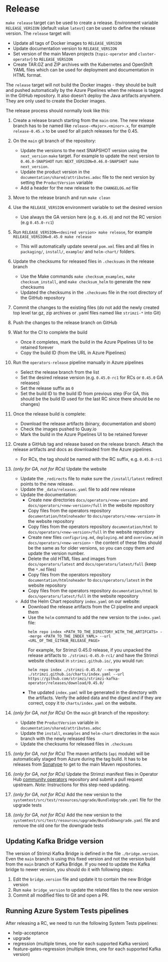 # Release

`make release` target can be used to create a release. Environment variable `RELEASE_VERSION` (default value `latest`) can be used to define the release version. The `release` target will: 
* Update all tags of Docker images to `RELEASE_VERSION` 
* Update documentation version to `RELEASE_VERSION` 
* Set version of the main Maven projects (`topic-operator` and `cluster-operator`) to `RELEASE_VERSION` 
* Create TAR.GZ and ZIP archives with the Kubernetes and OpenShift YAML files which can be used for deployment and documentation in HTML format.
 
The `release` target will not build the Docker images - they should be built and pushed automatically by the Azure Pipelines when the release is tagged in the GitHub repository. It also doesn't deploy the Java artifacts anywhere. They are only used to create the Docker images.

The release process should normally look like this:

1. Create a release branch starting from the `main` one. The new release branch has to be named like `release-<Major>.<minor>.x`, for example `release-0.45.x` to be used for all patch releases for the 0.45.
2. On the `main` git branch of the repository:
   * Update the versions to the next SNAPSHOT version using the `next_version` `make` target. For example to update the next version to `0.46.0-SNAPSHOT` run: `NEXT_VERSION=0.46.0-SNAPSHOT make next_version`.
   * Update the product version in the `documentation/shared/attributes.adoc` file to the next version by setting the `ProductVersion` variable
   * Add a header for the new release to the `CHANGELOG.md` file
3. Move to the release branch and run `make clean`
4. Use the `RELEASE_VERSION` environment variable to set the desired version
   * Use always the GA version here (e.g. `0.45.0`) and not the RC version (e.g `0.45.0-rc1`)
5. Run `RELEASE_VERSION=<desired version> make release`, for example `RELEASE_VERSION=0.45.0 make release`
   * This will automatically update several `pom.xml` files and all files in `packaging/`, `install/`, `example/` and `helm-chart/` folders.
6. Update the checksums for released files in `.checksums` in the release branch
   * Use the Make commands `make checksum_examples`, `make checksum_install`, and `make checksum_helm` to generate the new checksums
   * Updated the checksums in the `.checksums` file in the root directory of the GitHub repository
7. Commit the changes to the existing files (do not add the newly created top level tar.gz, zip archives or .yaml files named like `strimzi-*` into Git)
8. Push the changes to the release branch on GitHub
9. Wait for the CI to complete the build
   * Once it completes, mark the build in the Azure Pipelines UI to be retained forever
   * Copy the build ID (from the URL in Azure Pipelines)
10. Run the `operators-release` pipeline manually in Azure pipelines
    * Select the release branch from the list
    * Set the desired release version (e.g. `0.45.0-rc1` for RCs or `0.45.0` GA releases)
    * Set the release suffix as `0`
    * Set the build ID to the build ID from previous step (For GA, this should be the build ID used for the last RC since there should be no changes)
11. Once the release build is complete:
    * Download the release artifacts (binary, documentation and sbom)
    * Check the images pushed to Quay.io
    * Mark the build in the Azure Pipelines UI to be retained forever
12. Create a GitHub tag and release based on the release branch. Attach the release artifacts and docs as downloaded from the Azure pipelines.
    * For RCs, the tag should be named with the RC suffix, e.g. `0.45.0-rc1`
13. _(only for GA, not for RCs)_ Update the website
    * Update the `_redirects` file to make sure the `/install/latest` redirect points to the new release.
    * Update the `_data/releases.yaml` file to add new release
    * Update the documentation: 
      * Create new directories `docs/operators/<new-version>` and `docs/operators/<new-version>/full` in the website repository
      * Copy files from the operators repository `documentation/htmlnoheader` to `docs/operators/<new-version>` in the website repository
      * Copy files from the operators repository `documentation/html` to `docs/operators/<new-version>/full` in the website repository
      * Create new files `configuring.md`, `deploying.md` and `overview.md` in `docs/operators/<new-version>` - the content of these files should be the same as for older versions, so you can copy them and update the version number.
      * Delete the old HTML files and images from `docs/operators/latest` and `docs/operators/latest/full` (keep the `*.md` files) 
      * Copy files from the operators repository `documentation/htmlnoheader` to `docs/operators/latest` in the website repository
      * Copy files from the operators repository `documentation/html` to `docs/operators/latest/full` in the website repository
    * Add the Helm Chart repository `index.yaml` on our website:
      * Download the release artifacts from the CI pipeline and unpack them
      * Use the `helm` command to add the new version to the `index.yaml` file:
        ```
        helm repo index <PATH_TO_THE_DIRECTORY_WITH_THE_ARTIFCATS> --merge <PATH_TO_THE_INDEX_YAML> --url <URL_OF_THE_GITHUB_RELEASE_PAGE>
        ```
        For example, for Strimzi 0.45.0 release, if you unpacked the release artifacts to `./strimzi-0.45.0-rc1/` and have the Strimzi website checkout in `strimzi.github.io/`, you would run:
        ```
        helm repo index ./strimzi-0.45.0/ --merge ./strimzi.github.io/charts/index.yaml --url https://github.com/strimzi/strimzi-kafka-operator/releases/download/0.45.0/
        ```
      * The updated `index.yaml` will be generated in the directory with the artifacts.
        Verify the added data and the digest and if they are correct, copy it to `charts/index.yaml` on the website. 

14. _(only for GA, not for RCs)_ On the `main` git branch of the repository:
    * Update the `ProductVersion` variable in `documentation/shared/attributes.adoc`
    * Update the `install`, `examples` and `helm-chart` directories in the `main` branch with the newly released files
    * Update the checksums for released files in `.checksums`

15. _(only for GA, not for RCs)_ The maven artifacts (`api` module) will be automatically staged from Azure during the tag build. It has to be releases from [Sonatype](https://oss.sonatype.org/#stagingRepositories) to get to the main Maven repositories.
16. _(only for GA, not for RCs)_ Update the Strimzi manifest files in Operator Hub [community operators](https://github.com/operator-framework/community-operators) repository and submit a pull request upstream. *Note*: Instructions for this step need updating.
17. _(only for GA, not for RCs)_ Add the new version to the `systemtest/src/test/resources/upgrade/BundleUpgrade.yaml` file for the upgrade tests
18. _(only for GA, not for RCs)_ Add the new version to the `systemtest/src/test/resources/upgrade/BundleDowngrade.yaml` file and remove the old one for the downgrade tests

## Updating Kafka Bridge version

The version of Strimzi Kafka Bridge is defined in the file `./bridge.version`.
Even the `main` branch is using this fixed version and not the version build from the `main` branch of Kafka Bridge.
If you need to update the Kafka bridge to newer version, you should do it with following steps:

1. Edit the `bridge.version` file and update it to contain the new Bridge version
2. Run `make bridge_version` to update the related files to the new version
3. Commit all modified files to Git and open a PR.

## Running Azure System Tests pipelines

After releasing a RC, we need to run the following System Tests pipelines:

* help-acceptance
* upgrade
* regression (multiple times, one for each supported Kafka version)
* feature-gates-regression (multiple times, one for each supported Kafka version)

